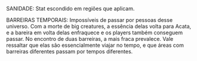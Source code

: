 SANIDADE:
Stat escondido em regiões que aplicam.

BARREIRAS TEMPORAIS:
Impossíveis de passar por pessoas desse universo. Com a morte de big creatures, a essência delas volta para Acata, e a bareira em volta delas enfraquece e os players também conseguem passar. No encontro de duas barreiras, a mais fraca prevalece. Vale ressaltar que elas são essencialmente viajar no tempo, e que áreas com barreiras diferentes passam por tempos diferentes.